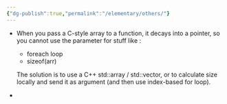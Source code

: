 ```yaml
---
{"dg-publish":true,"permalink":"/elementary/others/"}
---
```



- When you pass a C-style array to a function, it decays into a pointer, so you cannot use the parameter for stuff like :
	- foreach loop
	- sizeof(arr)
	
	The solution is to use a C++ std::array / std::vector, or to calculate size locally and send it as argument (and then use index-based for loop).

 - 